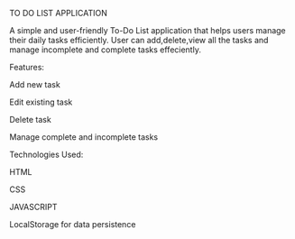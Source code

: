 TO DO LIST APPLICATION

A simple and user-friendly To-Do List application that helps users manage their daily tasks efficiently. 
User can add,delete,view all the tasks and manage incomplete and complete tasks effeciently.

Features:

Add new task

Edit existing task

Delete task

Manage complete and incomplete tasks

Technologies Used:

HTML

CSS

JAVASCRIPT


LocalStorage for data persistence

